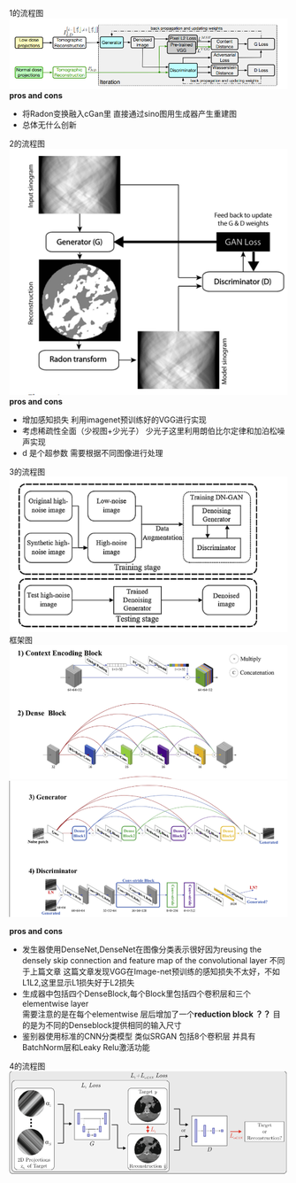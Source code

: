 1的流程图  
![image not found](https://github.com/stefenmax/notes-of-literature/blob/master/source/gan_1.png)
**pros and cons**  
+ 将Radon变换融入cGan里 直接通过sino图用生成器产生重建图
+ 总体无什么创新


2的流程图  
![image not found](https://github.com/stefenmax/notes-of-literature/blob/master/source/gan_2.png)  
**pros and cons**
+ 增加感知损失 利用imagenet预训练好的VGG进行实现  
+ 考虑稀疏性全面（少视图+少光子） 少光子这里利用朗伯比尔定律和加泊松噪声实现  
+ d 是个超参数 需要根据不同图像进行处理

3的流程图
![image](https://github.com/stefenmax/notes-of-literature/blob/master/source/gan_3.png)  
框架图
![image](https://github.com/stefenmax/notes-of-literature/blob/master/source/1.png)
![image](https://github.com/stefenmax/notes-of-literature/blob/master/source/2.png)  

**pros and cons**  
+ 发生器使用DenseNet,DenseNet在图像分类表示很好因为reusing the densely skip connection and feature map of the convolutional layer
不同于上篇文章 这篇文章发现VGG在Image-net预训练的感知损失不太好，不如L1L2,这里显示L1损失好于L2损失  
+ 生成器中包括四个DenseBlock,每个Block里包括四个卷积层和三个elementwise layer  
需要注意的是在每个elementwise 层后增加了一个**reduction block ？？** 目的是为不同的Denseblock提供相同的输入尺寸  
+ 鉴别器使用标准的CNN分类模型 类似SRGAN 包括8个卷积层 并具有BatchNorm层和Leaky Relu激活功能  

4的流程图  
![image](https://github.com/stefenmax/notes-of-literature/blob/master/source/wGAN.png)  

